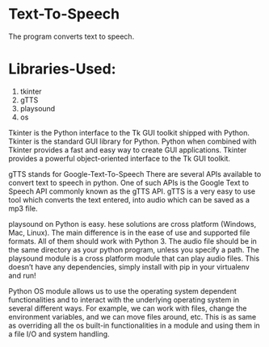 # Text-To-Speech
The program converts text to speech.

# Libraries-Used:
1. tkinter
2. gTTS
3. playsound
4. os

Tkinter is the Python interface to the Tk GUI toolkit shipped with Python.
Tkinter is the standard GUI library for Python. Python when combined with Tkinter provides a fast and easy way to create GUI applications. Tkinter provides a powerful object-oriented interface to the Tk GUI toolkit.

gTTS stands for Google-Text-To-Speech
There are several APIs available to convert text to speech in python. One of such APIs is the Google Text to Speech API commonly known as the gTTS API. gTTS is a very easy to use tool which converts the text entered, into audio which can be saved as a mp3 file.

playsound on Python is easy. hese solutions are cross platform (Windows, Mac, Linux).
The main difference is in the ease of use and supported file formats. All of them should work with Python 3. The audio file should be in the same directory as your python program, unless you specify a path.
The playsound module is a cross platform module that can play audio files. This doesn’t have any dependencies, simply install with pip in your virtualenv and run!

Python OS module allows us to use the operating system dependent functionalities and to interact with the underlying operating system in several different ways. For example, we can work with files, change the environment variables, and we can move files around, etc. This is as same as overriding all the os built-in functionalities in a module and using them in a file I/O and system handling.
